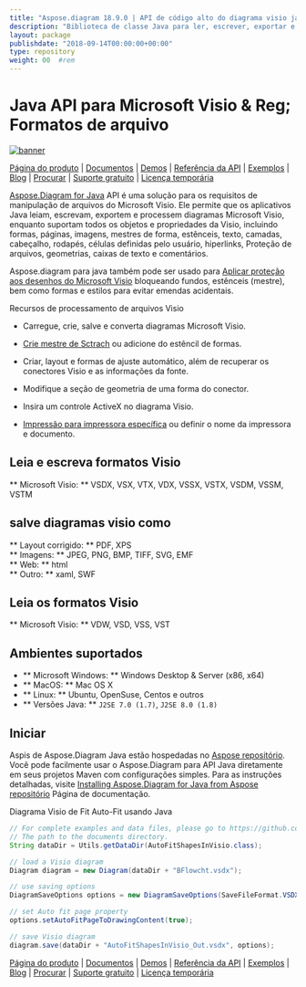 ```yaml
---
title: "Aspose.diagram 18.9.0 | API de código alto do diagrama visio java" 
description: "Biblioteca de classe Java para ler, escrever, exportar e processar diagramas Visio. Suporta objetos Visio como Document, Page, Master (Stencils), Shape, Stylesheet & Connect." 
layout: package
publishdate: "2018-09-14T00:00:00+00:00"
type: repository
weight: 00	#rem
---
```


# Java API para Microsoft Visio & Reg; Formatos de arquivo
[![banner](../aspose_diagram-for-java-banner.png)](./)

[Página do produto](https://products.aspose.com/diagram/java) | [Documentos](https://docs.aspose.com/diagram/java/) | [Demos](https://products.aspose.app/diagram/family) | [Referência da API](https://apireference.aspose.com/diagram/java) | [Exemplos](https://github.com/aspose-diagram/Aspose.Diagram-for-Java) | [Blog](https://blog.aspose.com/category/diagram/) | [Procurar](https://search.aspose.com/) | [Suporte gratuito](https://forum.aspose.com/c/diagram) | [Licença temporária](https://purchase.aspose.com/temporary-license)

[Aspose.Diagram for Java](https://products.aspose.com/diagram/java) API é uma solução para os requisitos de manipulação de arquivos do Microsoft Visio. Ele permite que os aplicativos Java leiam, escrevam, exportem e processem diagramas Microsoft Visio, enquanto suportam todos os objetos e propriedades da Visio, incluindo formas, páginas, imagens, mestres de forma, estênceis, texto, camadas, cabeçalho, rodapés, células definidas pelo usuário, hiperlinks, Proteção de arquivos, geometrias, caixas de texto e comentários.

Aspose.diagram para java também pode ser usado para [Aplicar proteção aos desenhos do Microsoft Visio](https://docs.aspose.com/diagram/java/working-with-protection/) bloqueando fundos, estênceis (mestre), bem como formas e estilos para evitar emendas acidentais.

Recursos de processamento de arquivos Visio
- Carregue, crie, salve e converta diagramas Microsoft Visio.

- [Crie mestre de Sctrach](https://docs.aspose.com/diagram/java/working-with-masters/) ou adicione do estêncil de formas.
- Criar, layout e formas de ajuste automático, além de recuperar os conectores Visio e as informações da fonte.
- Modifique a seção de geometria de uma forma do conector.
- Insira um controle ActiveX no diagrama Visio.

- [Impressão para impressora específica](https://docs.aspose.com/diagram/java/working-with-print/) ou definir o nome da impressora e documento.

## Leia e escreva formatos Visio
** Microsoft Visio: ** VSDX, VSX, VTX, VDX, VSSX, VSTX, VSDM, VSSM, VSTM

## salve diagramas visio como
** Layout corrigido: ** PDF, XPS \
** Imagens: ** JPEG, PNG, BMP, TIFF, SVG, EMF \
** Web: ** html \
** Outro: ** xaml, SWF

## Leia os formatos Visio
** Microsoft Visio: ** VDW, VSD, VSS, VST

## Ambientes suportados
- ** Microsoft Windows: ** Windows Desktop & Server (x86, x64)
- ** MacOS: ** Mac OS X
- ** Linux: ** Ubuntu, OpenSuse, Centos e outros
- ** Versões Java: ** `J2SE 7.0 (1.7)`, `J2SE 8.0 (1.8)`

## Iniciar

Aspis de Aspose.Diagram Java estão hospedadas no [Aspose repositório](https://releases.aspose.com/diagram/java/). Você pode facilmente usar o Aspose.Diagram para API Java diretamente em seus projetos Maven com configurações simples. Para as instruções detalhadas, visite [Installing Aspose.Diagram for Java from Aspose repositório](https://docs.aspose.com/diagram/java/installation/) Página de documentação.

Diagrama Visio de Fit Auto-Fit usando Java

```java
// For complete examples and data files, please go to https://github.com/aspose-diagram/Aspose.Diagram-for-Java
// The path to the documents directory.
String dataDir = Utils.getDataDir(AutoFitShapesInVisio.class);

// load a Visio diagram
Diagram diagram = new Diagram(dataDir + "BFlowcht.vsdx");

// use saving options
DiagramSaveOptions options = new DiagramSaveOptions(SaveFileFormat.VSDX);

// set Auto fit page property
options.setAutoFitPageToDrawingContent(true);

// save Visio diagram
diagram.save(dataDir + "AutoFitShapesInVisio_Out.vsdx", options);
```

[Página do produto](https://products.aspose.com/diagram/java) | [Documentos](https://docs.aspose.com/diagram/java/) | [Demos](https://products.aspose.app/diagram/family) | [Referência da API](https://apireference.aspose.com/diagram/java) | [Exemplos](https://github.com/aspose-diagram/Aspose.Diagram-for-Java) | [Blog](https://blog.aspose.com/category/diagram/) | [Procurar](https://search.aspose.com/) | [Suporte gratuito](https://forum.aspose.com/c/diagram) | [Licença temporária](https://purchase.aspose.com/temporary-license)
